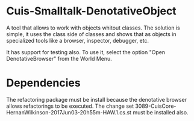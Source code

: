 # Cuis-Smalltalk-DenotativeObject
A tool that allows to work with objects whitout classes.
The solution is simple, it uses the class side of classes and shows that as objects in specialized tools like a browser, inspector, debugger, etc.

It has support for testing also.
To use it, select the option "Open DenotativeBrowser" from the World Menu.

# Dependencies
The refactoring package must be install because the denotative browser allows refactorings to be executed.
The change set 3089-CuisCore-HernanWilkinson-2017Jun03-20h55m-HAW.1.cs.st must be installed also.
